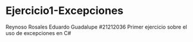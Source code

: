 # Ejercicio1-Excepciones
Reynoso Rosales Eduardo Guadalupe #21212036
Primer ejercicio sobre el uso de excepciones en C#
